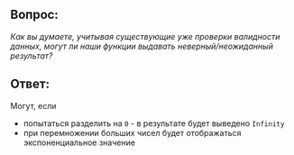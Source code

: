 ## Вопрос:
*Как вы думаете, учитывая существующие уже проверки валидности данных, 
могут ли наши функции выдавать неверный/неожиданный результат?*
 
## Ответ:

Могут, если 
* попытаться разделить на `0` - в результате будет выведено `Infinity`
* при перемножении больших чисел будет отображаться экспоненциальное значение
